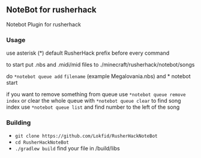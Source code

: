 ## NoteBot for rusherhack

Notebot Plugin for rusherhack

### Usage
 use asterisk (*) default RusherHack prefix before every command
 
  to start put .nbs and .midi/mid files to ./minecraft/rusherhack/notebot/songs
  
  do `*notebot queue add` `filename` (example Megalovania.nbs)
  and * notebot start
  
  if you want to remove something from queue use `*notebot queue remove` `index` or clear the whole queue with `*notebot queue clear`
  to find song index use `*notebot queue list` and find number to the left of the song 
  
### Building
 - `git clone https://github.com/Lokfid/RusherHackNoteBot`
 - `cd RusherHackNoteBot`
 - `./gradlew build`
  find your file in /build/libs
